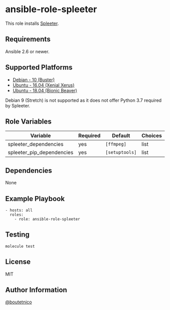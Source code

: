 ansible-role-spleeter
=====================

This role installs [Spleeter](https://github.com/deezer/spleeter).

Requirements
------------

Ansible 2.6 or newer.

Supported Platforms
-------------------

- [Debian - 10 (Buster)](https://wiki.debian.org/DebianBuster)
- [Ubuntu - 16.04 (Xenial Xerus)](http://releases.ubuntu.com/16.04/)
- [Ubuntu - 18.04 (Bionic Beaver)](http://releases.ubuntu.com/18.04/)

Debian 9 (Stretch) is not supported as it does not offer Python 3.7 required by Spleeter.

Role Variables
--------------

| Variable                     | Required | Default                         | Choices   | Comments                                      |
|------------------------------|----------|---------------------------------|-----------|-----------------------------------------------|
| spleeter_dependencies        | yes      | `[ffmpeg]`                      | list      |                                               |
| spleeter_pip_dependencies    | yes      | `[setuptools]`                  | list      |                                               |

Dependencies
------------

None

Example Playbook
----------------

    - hosts: all
      roles:
        - role: ansible-role-spleeter


Testing
-------

    molecule test

License
-------

MIT

Author Information
------------------

[@boutetnico](https://github.com/boutetnico)
